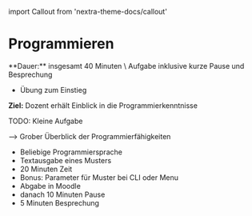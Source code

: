 import Callout from 'nextra-theme-docs/callout'

# Programmieren

<Callout>
  **Dauer:** insgesamt 40 Minuten \
  Aufgabe inklusive kurze Pause und Besprechung

  - Übung zum Einstieg

  **Ziel:** Dozent erhält Einblick in die Programmierkenntnisse
</Callout>


<Callout type="warning" emoji="👨🏻‍💻">
TODO: Kleine Aufgabe

&xrarr; Grober Überblick der Programmierfähigkeiten

- Beliebige Programmiersprache 
- Textausgabe eines Musters
- 20 Minuten Zeit
- Bonus: Parameter für Muster bei CLI oder Menu
- Abgabe in Moodle
- danach 10 Minuten Pause
- 5 Minuten Besprechung
</Callout>
